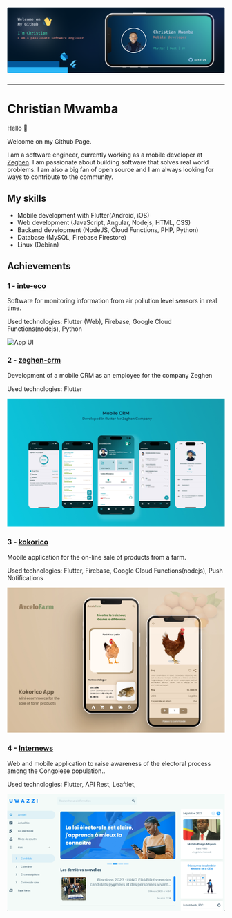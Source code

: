 
# ![App UI](cover.png)

_______________________________________________________

# Christian Mwamba

Hello 👋

Welcome on my Github Page.

I am a software engineer, currently working as a mobile  developer at [Zeghen](https://zeghen.com/). I am passionate about building software that solves real world problems. I am also a big fan of open source and I am always looking for ways to contribute to the community.

## My skills

- Mobile development with Flutter(Android, iOS)
- Web development (JavaScript, Angular, Nodejs, HTML, CSS)
- Backend development (NodeJS, Cloud Functions, PHP, Python)
- Database (MySQL, Firebase Firestore)
- Linux (Debian)

## Achievements

### 1 - [inte-eco](https://inte-eco.web.app)

Software for monitoring information from air pollution level sensors in real time.

Used technologies: Flutter (Web), Firebase, Google Cloud Functions(nodejs), Python

![App UI](projects_cover/inte-eco.png)

### 2 - [zeghen-crm](https://zeghen.com)

Development of a mobile CRM as an employee for the company Zeghen

Used technologies: Flutter

![App UI](projects_cover/zeghen.jpg)

### 3 - [kokorico](https://github.com/natdiv9/kokorico)

Mobile application for the on-line sale of products from a farm.

Used technologies: Flutter, Firebase, Google Cloud Functions(nodejs), Push Notifications

![App UI](projects_cover/kokorico.jpg)

### 4 - [Internews](https://github.com/natdiv9/internews-app)

Web and mobile application to raise awareness of the electoral process among the Congolese population..

Used technologies: Flutter, API Rest, Leaftlet,

![App UI](projects_cover/internews.png)
